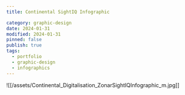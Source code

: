 ```yaml
---
title: Continental SightIQ Infographic

category: graphic-design
date: 2024-01-31
modified: 2024-01-31
pinned: false
publish: true
tags:
  - portfolio
  - graphic-design
  - infographics
---
```


![[/assets/Continental_Digitalisation_ZonarSightIQInfographic_m.jpg]]
